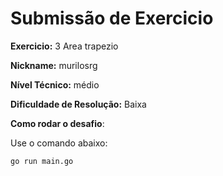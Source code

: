 # Submissão de Exercicio

**Exercicio:** 3 Area trapezio

**Nickname:** murilosrg

**Nível Técnico:** médio

**Dificuldade de Resolução:** Baixa

**Como rodar o desafio**:

Use o comando abaixo:

```bash
go run main.go
```

